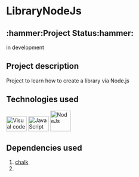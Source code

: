 <h1>LibraryNodeJs</h1>

<h2>:hammer:Project Status:hammer:</h2>
<p>in development</p>

<h2>Project description</h2>
<p>Project to learn how to create a library via Node.js</p>

<h2>Technologies used</h2>
<div>
    <img src="https://cdn.jsdelivr.net/gh/devicons/devicon/icons/visualstudio/visualstudio-plain.svg" height="40" width="55" title="Visual code"  />
    <img src="https://cdn.jsdelivr.net/gh/devicons/devicon/icons/javascript/javascript-plain.svg" height="40" width="55" title="JavaScript"/>
    <img src="https://cdn.jsdelivr.net/gh/devicons/devicon/icons/nodejs/nodejs-plain-wordmark.svg" width="55" title="NodeJs" />
</div>   
<h2> Dependencies used </h2>
<ol>
    <li><a href="https://www.npmjs.com/package/chalk">chalk</a><li>
<ol>

